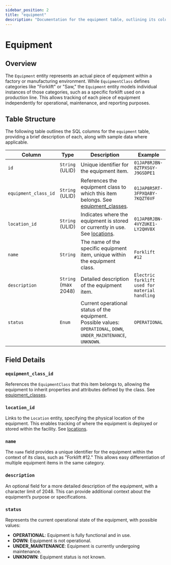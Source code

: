 ```yaml
---
sidebar_position: 2
title: "equipment"
description: "Documentation for the equipment table, outlining its columns and structure."
---
```


# Equipment

## Overview

The `Equipment` entity represents an actual piece of equipment within a factory or manufacturing environment. While
`EquipmentClass` defines categories like "Forklift" or "Saw," the `Equipment` entity models individual instances of
those categories, such as a specific forklift used on a production line. This allows tracking of each piece of equipment
independently for operational, maintenance, and reporting purposes.

## Table Structure

The following table outlines the SQL columns for the `equipment` table, providing a brief description of each, along
with sample data where applicable.

| Column               | Type                | Description                                                                                                                  | Example                                        |
|----------------------|---------------------|------------------------------------------------------------------------------------------------------------------------------|------------------------------------------------|
| `id`                 | `String` (ULID)     | Unique identifier for the equipment item.                                                                                    | `01JAP8RJBN-8ZTPXSGY-J9GSDPE1`                 |
| `equipment_class_id` | `String` (ULID)     | References the equipment class to which this item belongs. See [equipment_classes](../equipment-model/equipment-classes.md). | `01JAP8R5RT-3FPXQABY-7KQZT6VF`                 |
| `location_id`        | `String` (ULID)     | Indicates where the equipment is stored or currently in use. See [locations](../location-model/locations.md).                | `01JAP8RJBN-4VYZUKE1-LY2QHV8X`                 |
| `name`               | `String`            | The name of the specific equipment item, unique within the equipment class.                                                  | `Forklift #12`                                 |
| `description`        | `String` (max 2048) | Detailed description of the equipment item.                                                                                  | `Electric forklift used for material handling` |
| `status`             | `Enum`              | Current operational status of the equipment. Possible values: `OPERATIONAL`, `DOWN`, `UNDER_MAINTENANCE`, `UNKNOWN`.         | `OPERATIONAL`                                  |

## Field Details

### `equipment_class_id`

References the `EquipmentClass` that this item belongs to, allowing the equipment to inherit properties and attributes
defined by the class. See [equipment_classes](equipment-classes.md).

### `location_id`

Links to the `Location` entity, specifying the physical location of the equipment. This enables tracking of where the
equipment is deployed or stored within the facility. See [locations](/appendix/data-model/location-model/locations.md).

### `name`

The `name` field provides a unique identifier for the equipment within the context of its class, such as "Forklift #12."
This allows easy differentiation of multiple equipment items in the same category.

### `description`

An optional field for a more detailed description of the equipment, with a character limit of 2048. This can provide
additional context about the equipment’s purpose or specifications.

### `status`

Represents the current operational state of the equipment, with possible values:

- **OPERATIONAL**: Equipment is fully functional and in use.
- **DOWN**: Equipment is not operational.
- **UNDER_MAINTENANCE**: Equipment is currently undergoing maintenance.
- **UNKNOWN**: Equipment status is not known.